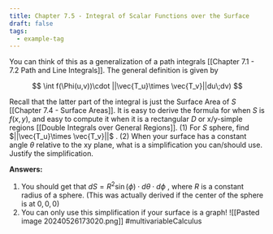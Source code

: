 ```yaml
---
title: Chapter 7.5 - Integral of Scalar Functions over the Surface
draft: false
tags:
  - example-tag
---
```

 You can think of this as a generalization of a path integrals [[Chapter 7.1 - 7.2 Path and Line Integrals]]. The general definition is given by 
 
 $$
 \int f(\Phi(u,v))\cdot ||\vec{T_u}\times \vec{T_v}||du\;dv)
 $$
 
  Recall that the latter part of the integral is just the Surface Area of $S$ [[Chapter 7.4 - Surface Areas]]. It is easy to derive the formula for when $S$ is $f(x,y)$, and easy to compute it when it is a rectangular $D$ or x/y-simple regions [[Double Integrals over General Regions]]. (1) For $S$ sphere, find $||\vec{T_u}\times \vec{T_v}||$ . (2) When your surface has a constant angle $\theta$ relative to the xy plane, what is a simplification you can/should use. Justify the simplification. 


**Answers:**
1) You should get that $dS = R^2 \sin(\phi)\cdot d\theta \cdot d \phi$ , where $R$ is a constant radius of a sphere. (This was actually derived if the center of the sphere is at $0,0,0$)
2) You can only use this simplification if your surface is a graph!  ![[Pasted image 20240526173020.png]]
#multivariableCalculus 


